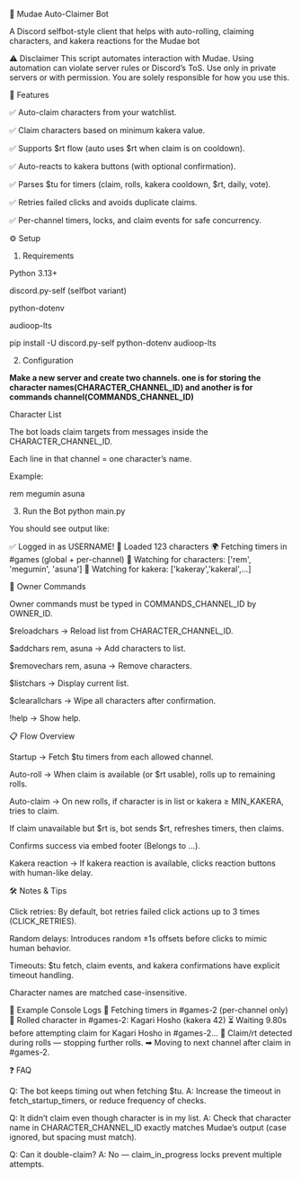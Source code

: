 🎲 Mudae Auto-Claimer Bot

A Discord selfbot-style client that helps with auto-rolling, claiming characters, and kakera reactions for the Mudae bot


⚠️ Disclaimer
This script automates interaction with Mudae. Using automation can violate server rules or Discord’s ToS. Use only in private servers or with permission. You are solely responsible for how you use this.

🚀 Features

✅ Auto-claim characters from your watchlist.

✅ Claim characters based on minimum kakera value.

✅ Supports $rt flow (auto uses $rt when claim is on cooldown).

✅ Auto-reacts to kakera buttons (with optional confirmation).

✅ Parses $tu for timers (claim, rolls, kakera cooldown, $rt, daily, vote).

✅ Retries failed clicks and avoids duplicate claims.

✅ Per-channel timers, locks, and claim events for safe concurrency.

⚙️ Setup
1. Requirements

Python 3.13+

discord.py-self
 (selfbot variant)

python-dotenv

audioop-lts

pip install -U discord.py-self python-dotenv audioop-lts

2. Configuration

**Make a new server and create two channels. one is for storing the character names(CHARACTER_CHANNEL_ID) and another is for commands channel(COMMANDS_CHANNEL_ID)**

Character List

The bot loads claim targets from messages inside the CHARACTER_CHANNEL_ID.

Each line in that channel = one character’s name.

Example:

rem
megumin
asuna

3. Run the Bot
python main.py


You should see output like:

✅ Logged in as USERNAME!
📜 Loaded 123 characters
🌍 Fetching timers in #games (global + per-channel)
🎯 Watching for characters: ['rem', 'megumin', 'asuna']
💠 Watching for kakera: ['kakeray','kakeral',...]

🔑 Owner Commands

Owner commands must be typed in COMMANDS_CHANNEL_ID by OWNER_ID.

$reloadchars → Reload list from CHARACTER_CHANNEL_ID.

$addchars rem, asuna → Add characters to list.

$removechars rem, asuna → Remove characters.

$listchars → Display current list.

$clearallchars → Wipe all characters after confirmation.

!help → Show help.

📋 Flow Overview

Startup → Fetch $tu timers from each allowed channel.

Auto-roll → When claim is available (or $rt usable), rolls up to remaining rolls.

Auto-claim → On new rolls, if character is in list or kakera ≥ MIN_KAKERA, tries to claim.

If claim unavailable but $rt is, bot sends $rt, refreshes timers, then claims.

Confirms success via embed footer (Belongs to ...).

Kakera reaction → If kakera reaction is available, clicks reaction buttons with human-like delay.

🛠️ Notes & Tips

Click retries: By default, bot retries failed click actions up to 3 times (CLICK_RETRIES).

Random delays: Introduces random ±1s offsets before clicks to mimic human behavior.

Timeouts: $tu fetch, claim events, and kakera confirmations have explicit timeout handling.

Character names are matched case-insensitive.

🧩 Example Console Logs
📡 Fetching timers in #games-2 (per-channel only)
🎲 Rolled character in #games-2: Kagari Hosho (kakera 42)
⏳ Waiting 9.80s before attempting claim for Kagari Hosho in #games-2...
🛑 Claim/rt detected during rolls — stopping further rolls.
➡ Moving to next channel after claim in #games-2.

❓ FAQ

Q: The bot keeps timing out when fetching $tu.
A: Increase the timeout in fetch_startup_timers, or reduce frequency of checks.

Q: It didn’t claim even though character is in my list.
A: Check that character name in CHARACTER_CHANNEL_ID exactly matches Mudae’s output (case ignored, but spacing must match).

Q: Can it double-claim?
A: No — claim_in_progress locks prevent multiple attempts.
